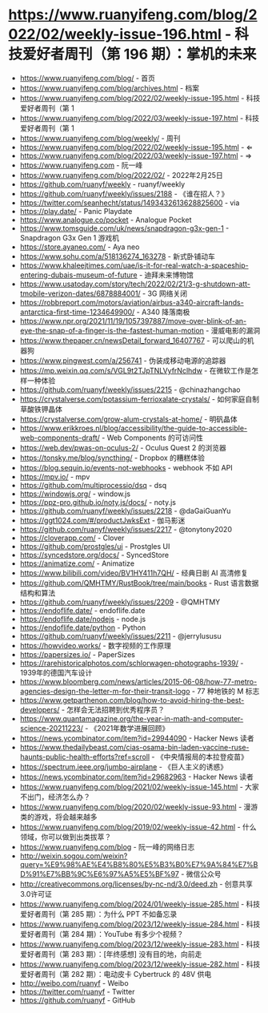 # https://www.ruanyifeng.com/blog/2022/02/weekly-issue-196.html - 科技爱好者周刊（第 196 期）：掌机的未来

- https://www.ruanyifeng.com/blog/ - 首页
- https://www.ruanyifeng.com/blog/archives.html - 档案
- https://www.ruanyifeng.com/blog/2022/02/weekly-issue-195.html - 科技爱好者周刊（第 1
- https://www.ruanyifeng.com/blog/2022/03/weekly-issue-197.html - 科技爱好者周刊（第 1
- https://www.ruanyifeng.com/blog/weekly/ - 周刊
- https://www.ruanyifeng.com/blog/2022/02/weekly-issue-195.html - ⇐
- https://www.ruanyifeng.com/blog/2022/03/weekly-issue-197.html - ⇒
- https://www.ruanyifeng.com - 阮一峰
- https://www.ruanyifeng.com/blog/2022/02/ - 2022年2月25日
- https://github.com/ruanyf/weekly - ruanyf/weekly
- https://github.com/ruanyf/weekly/issues/2188 - 《谁在招人？》
- https://twitter.com/seanhecht/status/1493432613628825600 - via
- https://play.date/ - Panic Playdate
- https://www.analogue.co/pocket - Analogue Pocket
- https://www.tomsguide.com/uk/news/snapdragon-g3x-gen-1 - Snapdragon G3x Gen 1 游戏机
- https://store.ayaneo.com/ - Aya neo
- https://www.sohu.com/a/518136274_163278 - 新式卧铺动车
- https://www.khaleejtimes.com/uae/is-it-for-real-watch-a-spaceship-entering-dubais-museum-of-future - 迪拜未来博物馆
- https://www.usatoday.com/story/tech/2022/02/21/3-g-shutdown-att-tmobile-verizon-dates/6878884001/ - 3G 网络关闭
- https://robbreport.com/motors/aviation/airbus-a340-aircraft-lands-antarctica-first-time-1234649900/ - A340 降落南极
- https://www.npr.org/2021/11/19/1057397887/move-over-blink-of-an-eye-the-snap-of-a-finger-is-the-fastest-human-motion - 漫威电影的漏洞
- https://www.thepaper.cn/newsDetail_forward_16407767 - 可以爬山的机器狗
- https://www.pingwest.com/a/256741 - 伪装成移动电源的追踪器
- https://mp.weixin.qq.com/s/VGL9t2TJpTNLVyfrNclhdw - 在微软工作是怎样一种体验
- https://github.com/ruanyf/weekly/issues/2215 - @chinazhangchao
- https://crystalverse.com/potassium-ferrioxalate-crystals/ - 如何家庭自制草酸铁钾晶体
- https://crystalverse.com/grow-alum-crystals-at-home/ - 明矾晶体
- https://www.erikkroes.nl/blog/accessibility/the-guide-to-accessible-web-components-draft/ - Web Components 的可访问性
- https://web.dev/pwas-on-oculus-2/ - Oculus Quest 2 的浏览器
- https://tonsky.me/blog/syncthing/ - Dropbox 的糟糕体验
- https://blog.sequin.io/events-not-webhooks - webhook 不如 API
- https://mpv.io/ - mpv
- https://github.com/multiprocessio/dsq - dsq
- https://windowjs.org/ - window.js
- https://ppz-pro.github.io/noty.js/docs/ - noty.js
- https://github.com/ruanyf/weekly/issues/2218 - @daGaiGuanYu
- https://ggt1024.com/#/productJwksExt - 伽马影迷
- https://github.com/ruanyf/weekly/issues/2217 - @tonytony2020
- https://cloverapp.com/ - Clover
- https://github.com/prostgles/ui - Prostgles UI
- https://syncedstore.org/docs/ - SyncedStore
- https://animatize.com/ - Animatize
- https://www.bilibili.com/video/BV1HY411h7QH/ - 经典日剧 AI 高清修复
- https://github.com/QMHTMY/RustBook/tree/main/books - Rust 语言数据结构和算法
- https://github.com/ruanyf/weekly/issues/2209 - @QMHTMY
- https://endoflife.date/ - endoflife.date
- https://endoflife.date/nodejs - node.js
- https://endoflife.date/python - Python
- https://github.com/ruanyf/weekly/issues/2211 - @jerrylususu
- https://howvideo.works/ - 数字视频的工作原理
- https://papersizes.io/ - PaperSizes
- https://rarehistoricalphotos.com/schlorwagen-photographs-1939/ - 1939年的德国汽车设计
- https://www.bloomberg.com/news/articles/2015-06-08/how-77-metro-agencies-design-the-letter-m-for-their-transit-logo - 77 种地铁的 M 标志
- https://www.getparthenon.com/blog/how-to-avoid-hiring-the-best-developers/ - 怎样会无法招聘到优秀程序员？
- https://www.quantamagazine.org/the-year-in-math-and-computer-science-20211223/ - 《2021年数学进展回顾》
- https://news.ycombinator.com/item?id=29944090 - Hacker News 读者
- https://www.thedailybeast.com/cias-osama-bin-laden-vaccine-ruse-haunts-public-health-efforts?ref=scroll - 《中央情报局的本拉登疫苗》
- https://spectrum.ieee.org/jumbo-airplane - 《巨人主义的诱惑》
- https://news.ycombinator.com/item?id=29682963 - Hacker News 读者
- https://www.ruanyifeng.com/blog/2021/02/weekly-issue-145.html - 大家不出门，经济怎么办？
- https://www.ruanyifeng.com/blog/2020/02/weekly-issue-93.html - 漫游类的游戏，将会越来越多
- https://www.ruanyifeng.com/blog/2019/02/weekly-issue-42.html - 什么领域，你可以做到出类拔萃？
- https://www.ruanyifeng.com/blog - 阮一峰的网络日志
- http://weixin.sogou.com/weixin?query=%E9%98%AE%E4%B8%80%E5%B3%B0%E7%9A%84%E7%BD%91%E7%BB%9C%E6%97%A5%E5%BF%97 - 微信公众号
- http://creativecommons.org/licenses/by-nc-nd/3.0/deed.zh - 创意共享3.0许可证
- https://www.ruanyifeng.com/blog/2024/01/weekly-issue-285.html - 科技爱好者周刊（第 285 期）：为什么 PPT 不如备忘录
- https://www.ruanyifeng.com/blog/2023/12/weekly-issue-284.html - 科技爱好者周刊（第 284 期）：YouTube 有多少个视频？
- https://www.ruanyifeng.com/blog/2023/12/weekly-issue-283.html - 科技爱好者周刊（第 283 期）：[年终感想] 没有目的地，向前走
- https://www.ruanyifeng.com/blog/2023/12/weekly-issue-282.html - 科技爱好者周刊（第 282 期）：电动皮卡 Cybertruck 的 48V 供电
- http://weibo.com/ruanyf - Weibo
- https://twitter.com/ruanyf - Twitter
- https://github.com/ruanyf - GitHub